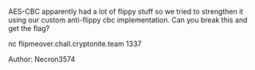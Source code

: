 

AES-CBC apparently had a lot of flippy stuff so we tried to strengthen it using our custom anti-flippy cbc implementation. Can you break this and get the flag?

nc flipmeover.chall.cryptonite.team 1337

Author: Necron3574

